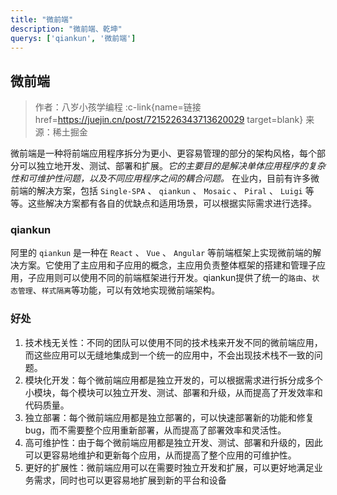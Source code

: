 ```yaml
---
title: "微前端"
description: "微前端、乾坤"
querys: ['qiankun', '微前端']
---
```


## 微前端

> 作者：八岁小孩学编程
> :c-link{name=链接 href=https://juejin.cn/post/7215226343713620029 target=blank}
> 来源：稀土掘金

微前端是一种将前端应用程序拆分为更小、更容易管理的部分的架构风格，每个部分可以独立地开发、测试、部署和扩展。_它的主要目的是解决单体应用程序的复杂性和可维护性问题，以及不同应用程序之间的耦合问题。_ 在业内，目前有许多微前端的解决方案，包括 `Single-SPA` 、 `qiankun` 、 `Mosaic` 、 `Piral` 、 `Luigi` 等等。这些解决方案都有各自的优缺点和适用场景，可以根据实际需求进行选择。

### qiankun

阿里的 `qiankun` 是一种在 `React` 、 `Vue` 、 `Angular` 等前端框架上实现微前端的解决方案。它使用了主应用和子应用的概念，主应用负责整体框架的搭建和管理子应用，子应用则可以使用不同的前端框架进行开发。qiankun提供了统一的`路由`、`状态管理`、`样式隔离`等功能，可以有效地实现微前端架构。

### 好处

1. 技术栈无关性：不同的团队可以使用不同的技术栈来开发不同的微前端应用，而这些应用可以无缝地集成到一个统一的应用中，不会出现技术栈不一致的问题。
2. 模块化开发：每个微前端应用都是独立开发的，可以根据需求进行拆分成多个小模块，每个模块可以独立开发、测试、部署和升级，从而提高了开发效率和代码质量。
3. 独立部署：每个微前端应用都是独立部署的，可以快速部署新的功能和修复bug，而不需要整个应用重新部署，从而提高了部署效率和灵活性。
4. 高可维护性：由于每个微前端应用都是独立开发、测试、部署和升级的，因此可以更容易地维护和更新每个应用，从而提高了整个应用的可维护性。
5. 更好的扩展性：微前端应用可以在需要时独立开发和扩展，可以更好地满足业务需求，同时也可以更容易地扩展到新的平台和设备
